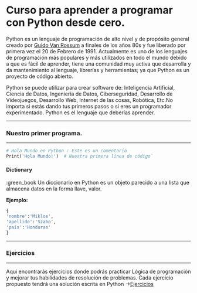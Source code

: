 # Curso para aprender a programar con Python desde cero.

Python es un lenguaje de programación de alto nivel y de propósito general creado por [Guido Van Rossum](https://es.wikipedia.org/wiki/Guido_van_Rossum) a finales de los años 80s y fue liberado por primera vez el 20 de Febrero de 1991. Actualmente es uno de los lenguajes de programación más populares y más utilizados en todo el mundo debido a que es fácil de aprender, tiene una comunidad muy activa que desarrolla y da mantenimiento al lenguaje, librerías y herramientas; ya que Python es un proyecto de código abierto. 

Python se puede utilizar para crear software de: Inteligencia Artificial, Ciencia de Datos, Ingeniería de Datos, Ciberseguridad, Desarrollo de Videojuegos, Desarrollo Web, Internet de las cosas, Robótica, Etc.No importa si estás dando tus primeros pasos o si eres un programador experimentado. Python es el lenguaje que deberías aprender.

---

### Nuestro primer programa.
---
```py
# Hola Mundo en Python : Este es un comentario 
Print('Hola Mundo!')  # Nuestra primera línea de código`
```

#### Dictionary

:green_book
Un diccionario en Python es un objeto parecido a una lista que almacena datos en la forma llave, valor.

**Ejemplo:**

```py
{
'nombre':'Miklos',
'apellido':'Szabo',
'pais':'Honduras'
}
```

---
### Ejercicios
---

Aqui encontrarás ejercicios donde podrás practicar Lógica de programación y mejorar tus habilidades de resolución de problemas.
Cada ejercicio propuesto tendrá una solución escrita en Python ->[Ejercicios](./Ejercicios/Ejercicios.md)